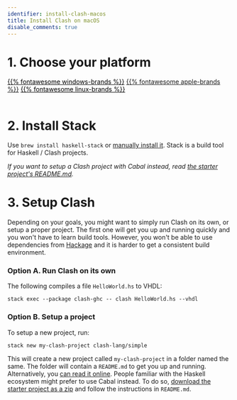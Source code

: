 ```yaml
---
identifier: install-clash-macos
title: Install Clash on macOS
disable_comments: true
---
```


<link rel="stylesheet" href="/css/install.css">

# 1. Choose your platform
<div id="platform-select">
  <a style="color:black;" href="/install/windows">{{% fontawesome windows-brands %}}</a>
  <a href="/install/macos">{{% fontawesome apple-brands %}}</a>
  <a style="color:black;" href="/install/linux">{{% fontawesome linux-brands %}}</a>
</div>

<br/>

# 2. Install Stack

Use `brew install haskell-stack` or [manually install it](https://docs.haskellstack.org/en/stable/README/#how-to-install). Stack is a build tool for Haskell / Clash projects.

_If you want to setup a Clash project with Cabal instead, read [the starter project's README.md](https://github.com/clash-lang/clash-starters/tree/main/simple#simple-starter-project)._

# 3. Setup Clash
Depending on your goals, you might want to simply run Clash on its own, or setup a proper project. The first one will get you up and running quickly and you won't have to learn build tools. However, you won't be able to use dependencies from [Hackage](https://hackage.haskell.org/) and it is harder to get a consistent build environment.

### Option A. Run Clash on its own
The following compiles a file `HelloWorld.hs` to VHDL:

```
stack exec --package clash-ghc -- clash HelloWorld.hs --vhdl
```

### Option B. Setup a project
To setup a new project, run:

```
stack new my-clash-project clash-lang/simple
```

This will create a new project called `my-clash-project` in a folder named the same. The folder will contain a `README.md` to get you up and running. Alternatively, you [can read it online](https://github.com/clash-lang/clash-starters/tree/main/simple#simple-starter-project). People familiar with the Haskell ecosystem might prefer to use Cabal instead. To do so, [download the starter project as a zip](https://raw.githubusercontent.com/clash-lang/clash-starters/main/simple.zip) and follow the instructions in `README.md`.
